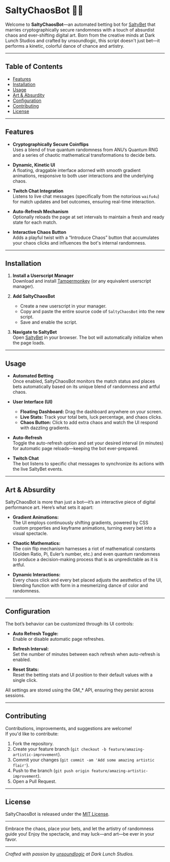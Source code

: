 # SaltyChaosBot 🧂🌀

Welcome to **SaltyChaosBot**—an automated betting bot for [SaltyBet](https://www.saltybet.com/) that marries cryptographically secure randomness with a touch of absurdist chaos and ever-shifting digital art. Born from the creative minds at Dark Lunch Studios and crafted by unsoundlogic, this script doesn't just bet—it performs a kinetic, colorful dance of chance and artistry.

---

## Table of Contents

- [Features](#features)
- [Installation](#installation)
- [Usage](#usage)
- [Art & Absurdity](#art--absurdity)
- [Configuration](#configuration)
- [Contributing](#contributing)
- [License](#license)

---

## Features

- **Cryptographically Secure Coinflips**  
  Uses a blend of true quantum randomness from ANU’s Quantum RNG and a series of chaotic mathematical transformations to decide bets.

- **Dynamic, Kinetic UI**  
  A floating, draggable interface adorned with smooth gradient animations, responsive to both user interactions and the underlying chaos.

- **Twitch Chat Integration**  
  Listens to live chat messages (specifically from the notorious `waifu4u`) for match updates and bet outcomes, ensuring real-time interaction.

- **Auto-Refresh Mechanism**  
  Optionally reloads the page at set intervals to maintain a fresh and ready state for each match.

- **Interactive Chaos Button**  
  Adds a playful twist with a “Introduce Chaos” button that accumulates your chaos clicks and influences the bot's internal randomness.

---

## Installation

1. **Install a Userscript Manager**  
   Download and install [Tampermonkey](https://www.tampermonkey.net/) (or any equivalent userscript manager).

2. **Add SaltyChaosBot**  
   - Create a new userscript in your manager.
   - Copy and paste the entire source code of `SaltyChaosBot` into the new script.
   - Save and enable the script.

3. **Navigate to SaltyBet**  
   Open [SaltyBet](https://www.saltybet.com/) in your browser. The bot will automatically initialize when the page loads.

---

## Usage

- **Automated Betting**  
  Once enabled, SaltyChaosBot monitors the match status and places bets automatically based on its unique blend of randomness and artful chaos.

- **User Interface (UI)**  
  - **Floating Dashboard:** Drag the dashboard anywhere on your screen.
  - **Live Stats:** Track your total bets, luck percentage, and chaos clicks.
  - **Chaos Button:** Click to add extra chaos and watch the UI respond with dazzling gradients.

- **Auto-Refresh**  
  Toggle the auto-refresh option and set your desired interval (in minutes) for automatic page reloads—keeping the bot ever-prepared.

- **Twitch Chat**  
  The bot listens to specific chat messages to synchronize its actions with the live SaltyBet events.

---

## Art & Absurdity

SaltyChaosBot is more than just a bot—it’s an interactive piece of digital performance art. Here’s what sets it apart:

- **Gradient Animations:**  
  The UI employs continuously shifting gradients, powered by CSS custom properties and keyframe animations, turning every bet into a visual spectacle.

- **Chaotic Mathematics:**  
  The coin flip mechanism harnesses a riot of mathematical constants (Golden Ratio, Pi, Euler’s number, etc.) and even quantum randomness to produce a decision-making process that is as unpredictable as it is artful.

- **Dynamic Interactions:**  
  Every chaos click and every bet placed adjusts the aesthetics of the UI, blending function with form in a mesmerizing dance of color and randomness.

---

## Configuration

The bot’s behavior can be customized through its UI controls:

- **Auto Refresh Toggle:**  
  Enable or disable automatic page refreshes.

- **Refresh Interval:**  
  Set the number of minutes between each refresh when auto-refresh is enabled.

- **Reset Stats:**  
  Reset the betting stats and UI position to their default values with a single click.

All settings are stored using the GM_* API, ensuring they persist across sessions.

---

## Contributing

Contributions, improvements, and suggestions are welcome!  
If you'd like to contribute:

1. Fork the repository.
2. Create your feature branch (`git checkout -b feature/amazing-artistic-improvement`).
3. Commit your changes (`git commit -am 'Add some amazing artistic flair'`).
4. Push to the branch (`git push origin feature/amazing-artistic-improvement`).
5. Open a Pull Request.

---

## License

SaltyChaosBot is released under the [MIT License](LICENSE).

---

Embrace the chaos, place your bets, and let the artistry of randomness guide you! Enjoy the spectacle, and may luck—and art—be ever in your favor.

---

*Crafted with passion by [unsoundlogic](https://darklun.ch/) at Dark Lunch Studios.*
